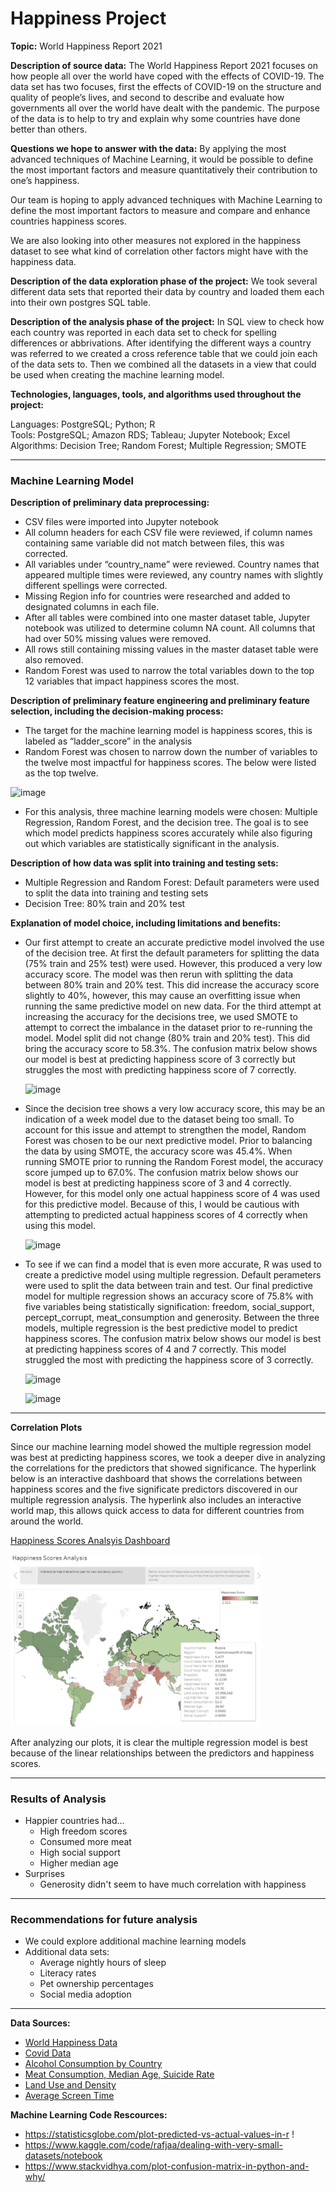 # Happiness Project

**Topic:** World Happiness Report 2021

**Description of source data:**
The World Happiness Report 2021 focuses on how people all over the world have coped with the effects of COVID-19.  The data set has two focuses, first the effects of COVID-19 on the structure and quality of people’s lives, and second to describe and evaluate how governments all over the world have dealt with the pandemic. The purpose of the data is to help to try and explain why some countries have done better than others.


**Questions we hope to answer with the data:**
By applying the most advanced techniques of Machine Learning, it would be possible to define the most important factors and measure quantitatively their contribution to one’s happiness.

Our team is hoping to apply advanced techniques with Machine Learning to define the most important factors to measure and compare and enhance countries happiness scores.

We are also looking into other measures not explored in the happiness dataset to see what kind of correlation other factors might have with the happiness data.

**Description of the data exploration phase of the project:**
We took several different data sets that reported their data by country and loaded them each into their own postgres SQL table. 

**Description of the analysis phase of the project:**
In SQL view to check how each country was reported in each data set to check for spelling differences or abbrivations. After identifying the different ways a country was referred to we created a cross reference table that we could join each of the data sets to. Then we combined all the datasets in a view that could be used when creating the machine learning model.

**Technologies, languages, tools, and algorithms used throughout the project:**

Languages: PostgreSQL; Python; R  
Tools: PostgreSQL; Amazon RDS; Tableau; Jupyter Notebook; Excel  
Algorithms: Decision Tree; Random Forest; Multiple Regression; SMOTE  


---------------------------------------------------------------------------

### Machine Learning Model


**Description of preliminary data preprocessing:**
 * CSV files were imported into Jupyter notebook
 * All column headers for each CSV file were reviewed, if column names containing same variable did not match between files, this was corrected.
 * All variables under “country_name” were reviewed. Country names that appeared multiple times were reviewed, any country names with slightly different spellings  	were corrected. 
 * Missing Region info for countries were researched and added to designated columns in each file. 
 * After all tables were combined into one master dataset table, Jupyter notebook was utilized to determine column NA count. All columns that had over 50% missing      values were removed.
 * All rows still containing missing values in the master dataset table were also removed.
 * Random Forest was used to narrow the total variables down to the top 12 variables that impact happiness scores the most. 

**Description of preliminary feature engineering and preliminary feature selection, including the decision-making process:**
 * The target for the machine learning model is happiness scores, this is labeled as “ladder_score” in the analysis
 * Random Forest was chosen to narrow down the number of variables to the twelve most impactful for happiness scores. The below were listed as the top twelve.
  

![image](https://user-images.githubusercontent.com/96347024/171903399-9c1822d3-9c99-4818-ae7c-0034006cd367.png)


 * For this analysis, three machine learning models were chosen: Multiple Regression, Random Forest, and the decision tree. The goal is to see which model predicts happiness scores accurately while also figuring out which variables are statistically significant in the analysis. 


**Description of how data was split into training and testing sets:**
 * Multiple Regression and Random Forest: Default parameters were used to split the data into training and testing sets
 * Decision Tree: 80% train and 20% test
 
**Explanation of model choice, including limitations and benefits:**

* Our first attempt to create an accurate predictive model involved the use of the decision tree. At first the default parameters for splitting the data (75% train and 25% test) were used. However, this produced a very low accuracy score. The model was then rerun with splitting the data between 80% train and 20% test. This did increase the accuracy score slightly to 40%, however, this may cause an overfitting issue when running the same predictive model on new data.  For the third attempt at increasing the accuracy for the decisions tree, we used SMOTE to attempt to correct the imbalance in the dataset prior to re-running the model. Model split did not change (80% train and 20% test). This did bring the accuracy score to 58.3%. The confusion matrix below shows our model is  best at predicting happiness score of 3  correctly but struggles the most with predicting happiness score of 7 correctly.

	![image](https://user-images.githubusercontent.com/26393180/171965722-780aecab-1747-4113-9bf5-716a16b7f994.png)


* Since the decision tree shows a very low accuracy score, this may be an indication of a week model due to the dataset being too small. To account for this issue and attempt to strengthen the model, Random Forest was chosen to be our next predictive model. Prior to balancing the data by using SMOTE, the accuracy score was 45.4%. When running SMOTE prior to running the Random Forest model, the accuracy score jumped up to 67.0%. The confusion matrix below shows our model is best at predicting happiness score of 3 and 4 correctly. However, for this model only one actual happiness score of 4 was used for this predictive model. Because of this, I would be cautious with attempting to predicted actual happiness scores of 4 correctly when using this model. 

	![image](https://user-images.githubusercontent.com/26393180/171966433-34ddc790-49bd-4e46-90a3-6ab3d2dbed97.png)

* To see if we can find a model that is even more accurate, R was used to create a predictive model using multiple regression. Default perameters were used to split the data between train and test. Our final predictive model for multiple regression shows an accuracy score of 75.8% with five variables being statistically signification: freedom, social_support, percept_corrupt, meat_consumption and generosity. Between the three models, multiple regression is the best predictive model to predict happiness scores. The confusion matrix below shows our model is best at predicting happiness scores of 4 and 7 correctly. This model struggled the most with predicting the happiness score of 3 correctly. 

	![image](https://user-images.githubusercontent.com/26393180/172069204-1831ae81-a433-487b-8b2e-42d0f3b63f26.png)
	
	![image](https://user-images.githubusercontent.com/26393180/172069255-93341c0c-5bf5-46d3-b447-3e53885f602d.png)

---------------------------------------------------------------------------
**Correlation Plots**

Since our machine learning model showed the multiple regression model was best at predicting happiness scores, we took a deeper dive in analyzing the correlations for the predictors that showed significance. The hyperlink below is an interactive dashboard that shows the correlations between happiness scores and the five significate predictors discovered in our multiple regression analysis. The hyperlink also includes an interactive world map, this allows quick access to data for different countries from around the world. 

[Happiness Scores Analsyis Dashboard](https://public.tableau.com/authoring/HappinessScoresAnalysis/Freedomvs_HappinessScorePlot#1) 

<img width="400" alt="Happiness Scores Analysis" src="https://raw.githubusercontent.com/gonzalezbrittany/Happiness_Project/main/Data/Screenshot%202022-06-30%20201248.png">

After analyzing our plots, it is clear the multiple regression model is best because of the linear relationships between the predictors and happiness scores. 

---------------------------------------------------------------------------
### Results of Analysis

- Happier countries had...
	- High freedom scores
	- Consumed more meat
	- High social support
	- Higher median age
- Surprises
	- Generosity didn't seem to have much correlation with happiness

---------------------------------------------------------------------------
### Recommendations for future analysis

- We could explore additional machine learning models
- Additional data sets:
	- Average nightly hours of sleep
	- Literacy rates
	- Pet ownership percentages
	- Social media adoption

---------------------------------------------------------------------------

**Data Sources:**
 - [World Happiness Data](https://www.kaggle.com/datasets/ajaypalsinghlo/world-happiness-report-2021)
 - [Covid Data](https://ourworldindata.org/covid-cases)
 - [Alcohol Consumption by Country](https://worldpopulationreview.com/country-rankings/alcohol-consumption-by-country)
 - [Meat Consumption, Median Age, Suicide Rate](https://www.kaggle.com/datasets/daniboy370/world-data-by-country-2020)
 - [Land Use and Density](https://data.world/jst5th/country-population-land-area-density)
 - [Average Screen Time](https://www.comparitech.com/tv-streaming/screen-time-statistics/)
 
**Machine Learning Code Rescources:**
 - https://statisticsglobe.com/plot-predicted-vs-actual-values-in-r !
 - https://www.kaggle.com/code/rafjaa/dealing-with-very-small-datasets/notebook
 - https://www.stackvidhya.com/plot-confusion-matrix-in-python-and-why/ 

